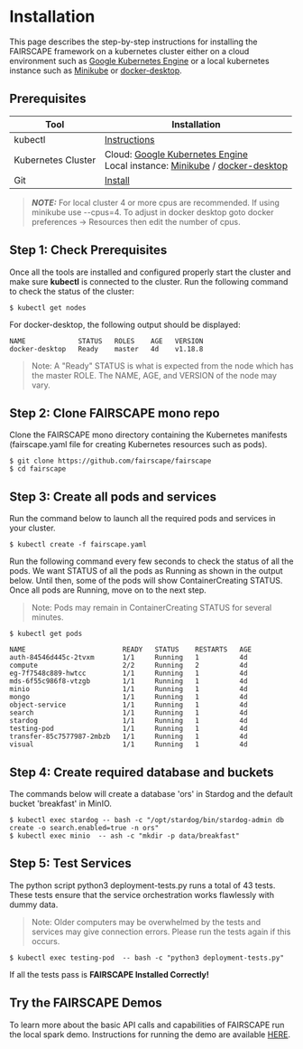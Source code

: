 # Installation

This page describes the step-by-step instructions for installing the FAIRSCAPE framework on a kubernetes cluster either on a cloud environment such as <a href="https://cloud.google.com/kubernetes-engine">Google Kubernetes Engine</a> or a local kubernetes instance such as <a href="https://minikube.sigs.k8s.io/docs/start/">Minikube</a> or <a href="https://www.docker.com/products/docker-desktop">docker-desktop</a>.


## Prerequisites

Tool | Installation
--------- | -------
kubectl | [Instructions](https://kubernetes.io/docs/tasks/tools/install-kubectl/)
Kubernetes Cluster | Cloud: <a href="https://cloud.google.com/kubernetes-engine">Google Kubernetes Engine</a> <br> Local instance: <a href="https://minikube.sigs.k8s.io/docs/start/">Minikube</a> / <a href="https://www.docker.com/products/docker-desktop">docker-desktop</a>
Git | [Install](https://git-scm.com/book/en/v2/Getting-Started-Installing-Git)

> **_NOTE:_**  For local cluster 4 or more cpus are recommended. If using minikube use --cpus=4. To adjust in docker desktop goto docker preferences -> Resources then edit the number of cpus.

## Step 1: Check Prerequisites

Once all the tools are installed and configured properly start the cluster and make sure **kubectl** is connected to the cluster.
Run the following command to check the status of the cluster:

```shell
$ kubectl get nodes
```

For docker-desktop, the following output should be displayed:
```shell
NAME             STATUS   ROLES    AGE   VERSION
docker-desktop   Ready    master   4d    v1.18.8
```
>Note: A "Ready" STATUS is what is expected from the node which has the master ROLE. The NAME, AGE, and VERSION of the node may vary.


## Step 2: Clone FAIRSCAPE mono repo

Clone the FAIRSCAPE mono directory containing the Kubernetes manifests (fairscape.yaml file for creating Kubernetes resources such as pods).


```shell
$ git clone https://github.com/fairscape/fairscape
$ cd fairscape
```

## Step 3: Create all pods and services

Run the command below to launch all the required pods and services in your cluster.

```shell
$ kubectl create -f fairscape.yaml
```

Run the following command every few seconds to check the status of all the pods. We want STATUS of all the pods as Running as shown in the output below. Until then, some of the pods will show ContainerCreating STATUS. Once all pods are Running, move on to the next step.

> Note: Pods may remain in ContainerCreating STATUS for several minutes.

```shell
$ kubectl get pods

NAME                        READY   STATUS    RESTARTS   AGE
auth-84546d445c-2tvxm       1/1     Running   1          4d
compute                     2/2     Running   2          4d
eg-7f7548c889-hwtcc         1/1     Running   1          4d
mds-6f55c986f8-vtzgb        1/1     Running   1          4d
minio                       1/1     Running   1          4d
mongo                       1/1     Running   1          4d
object-service              1/1     Running   1          4d
search                      1/1     Running   1          4d
stardog                     1/1     Running   1          4d
testing-pod                 1/1     Running   1          4d
transfer-85c7577987-2mbzb   1/1     Running   1          4d
visual                      1/1     Running   1          4d
```


## Step 4: Create required database and buckets

The commands below will create a database 'ors' in Stardog  and the default bucket 'breakfast' in MinIO.

```shell
$ kubectl exec stardog -- bash -c "/opt/stardog/bin/stardog-admin db create -o search.enabled=true -n ors"
$ kubectl exec minio  -- ash -c "mkdir -p data/breakfast"
```

## Step 5: Test Services

The python script python3 deployment-tests.py runs a total of 43 tests. These tests ensure that the service orchestration works flawlessly with dummy data.

> Note: Older computers may be overwhelmed by the tests and services may give connection errors. Please run the tests again if this occurs.

```shell
$ kubectl exec testing-pod  -- bash -c "python3 deployment-tests.py"
```
If all the tests pass is
**FAIRSCAPE Installed Correctly!**

## Try the FAIRSCAPE Demos

To learn more about the basic API calls and capabilities of FAIRSCAPE run the local spark demo. Instructions for running the demo are available [HERE](https://fairscape.github.io/demo/spark-demo.html).
